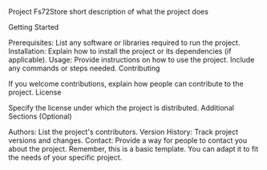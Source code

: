 Project Fs72Store short description of what the project does

Getting Started

Prerequisites:
List any software or libraries required to run the project.
Installation:
Explain how to install the project or its dependencies (if applicable).
Usage:
Provide instructions on how to use the project. Include any commands or steps needed.
Contributing

If you welcome contributions, explain how people can contribute to the project.
License

Specify the license under which the project is distributed.
Additional Sections (Optional)

Authors: List the project's contributors.
Version History: Track project versions and changes.
Contact: Provide a way for people to contact you about the project.
Remember, this is a basic template. You can adapt it to fit the needs of your specific project.